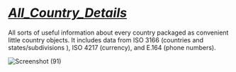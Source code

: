 # _[All_Country_Details](https://allcountry-details.netlify.app/)_
All sorts of useful information about every country packaged as convenient little country objects. It includes data from ISO 3166 (countries and states/subdivisions ), ISO 4217 (currency), and E.164 (phone numbers).

![Screenshot (91)](https://user-images.githubusercontent.com/90378786/199077809-7fad2024-6767-42b3-90f3-5b8b646fd543.png)



